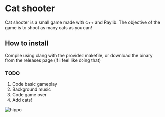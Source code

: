 # Cat shooter 
Cat shooter is a small game made with c++ and Raylib.
The objective of the game is to shoot as many cats as you can!
## How to install
Compile using clang with the provided makefile, or download the binary from the releases page (if i feel like doing that)

### TODO
1. Code basic gameplay
2. Background music 
3. Code game over
4. Add cats!

![hippo](https://media.tenor.com/gIujj5bPWmMAAAAi/maxwell.gif)